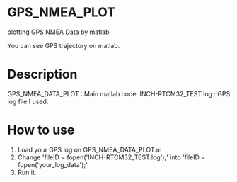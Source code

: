 # GPS_NMEA_PLOT
plotting GPS NMEA Data by matlab

You can see GPS trajectory on matlab.


# Description
GPS_NMEA_DATA_PLOT : Main matlab code.
INCH-RTCM32_TEST.log : GPS log file I used.


# How to use

1. Load your GPS log on GPS_NMEA_DATA_PLOT.m
2. Change 'fileID = fopen('INCH-RTCM32_TEST.log');' into 'fileID = fopen('your_log_data');'
3. Run it.
